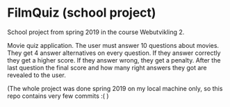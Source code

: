 # FilmQuiz (school project)

School project from spring 2019 in the course Webutvikling 2.

Movie quiz application. The user must answer 10 questions about movies. They get 4 answer alternatives
on every question. If they answer correctly they get a higher score. If they answer wrong, they get a penalty.
After the last question the final score and how many right answers they got are revealed to the user.

(The whole project was done spring 2019 on my local machine only, so this repo contains very few commits :( )
